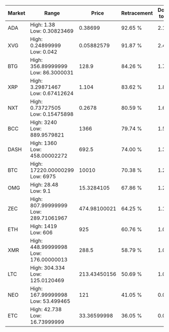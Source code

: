 | Market | Range | Price| Retracement | Doubles to 50% |
| --- | --- | --- | --- | --- |
| ADA | High: 1.38<br />Low: 0.30823469 | 0.38699 | 92.65 % | 2.18 |
| XVG | High: 0.24899999<br />Low: 0.042 | 0.05882579 | 91.87 % | 2.47 |
| BTG | High: 356.89999999<br />Low: 86.3000031 | 128.9 | 84.26 % | 1.72 |
| XRP | High: 3.29871467<br />Low: 0.67412624 | 1.104 | 83.62 % | 1.80 |
| NXT | High: 0.73727505<br />Low: 0.15475898 | 0.2678 | 80.59 % | 1.67 |
| BCC | High: 3240<br />Low: 889.9579821 | 1366 | 79.74 % | 1.51 |
| DASH | High: 1360<br />Low: 458.00002272 | 692.5 | 74.00 % | 1.31 |
| BTC | High: 17220.00000299<br />Low: 6975 | 10010 | 70.38 % | 1.21 |
| OMG | High: 28.48<br />Low: 9.1 | 15.3284105 | 67.86 % | 1.23 |
| ZEC | High: 807.99999999<br />Low: 289.71061967 | 474.98100021 | 64.25 % | 1.16 |
| ETH | High: 1419<br />Low: 606 | 925 | 60.76 % | 1.09 |
| XMR | High: 448.99999998<br />Low: 176.00000013 | 288.5 | 58.79 % | 1.08 |
| LTC | High: 304.334<br />Low: 125.0120469 | 213.43450156 | 50.69 % | 1.01 |
| NEO | High: 167.99999998<br />Low: 53.499465 | 121 | 41.05 % | 0.00 |
| ETC | High: 42.738<br />Low: 16.73999999 | 33.36599998 | 36.05 % | 0.00 |
